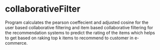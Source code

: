 # collaborativeFilter
Program calculates the pearson coeffecient and adjusted cosine for the user based collaborative filtering  and item based collaborative filtering for the recommendation systems to predict the rating of the items which helps to  get based on raking top k items to recommend to customer in e-commerce.
